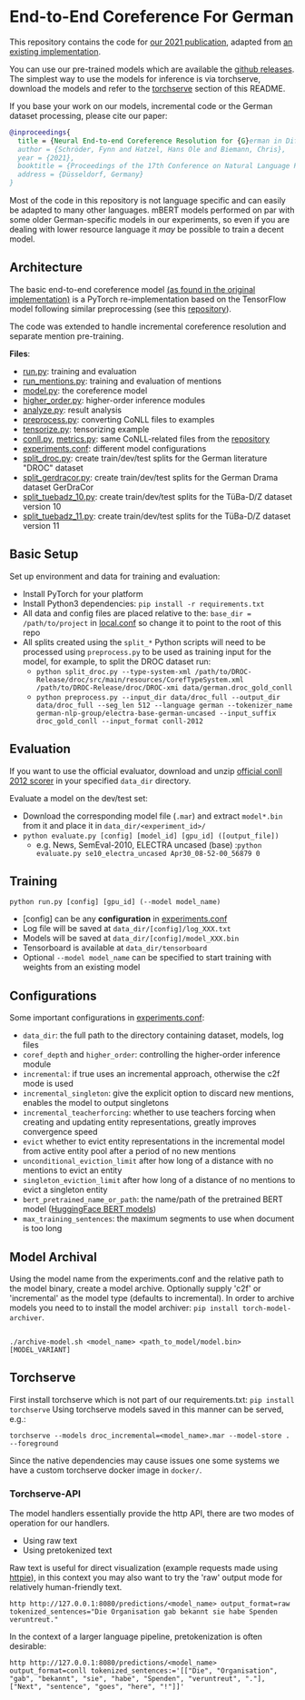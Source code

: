 # End-to-End Coreference For German

This repository contains the code for [our 2021 publication](#TODO), adapted from [an existing implementation](https://github.com/lxucs/coref-hoi).

You can use our pre-trained models which are available the [github releases](../../releases).
The simplest way to use the models for inference is via torchserve,
download the models and refer to the [torchserve](#torchserve) section of this README.

If you base your work on our models, incremental code or the German dataset processing, please cite our paper:

```bibtex
@inproceedings{
  title = {Neural End-to-end Coreference Resolution for {G}erman in Different Domains},
  author = {Schröder, Fynn and Hatzel, Hans Ole and Biemann, Chris},
  year = {2021},
  booktitle = {Proceedings of the 17th Conference on Natural Language Processing},
  address = {Düsseldorf, Germany}
}
```

Most of the code in this repository is not language specific and can easily be adapted to many other languages.
mBERT models performed on par with some older German-specific models in our experiments, so even if you are dealing with lower resource language it *may* be possible to train a decent model.

## Architecture

The basic end-to-end coreference model [(as found in the original implementation)](https://github.com/lxucs/coref-hoi) is a PyTorch re-implementation based on the TensorFlow model following similar preprocessing (see this [repository](https://github.com/mandarjoshi90/coref)).

The code was extended to handle incremental coreference resolution and separate mention pre-training.

**Files**:
* [run.py](run.py): training and evaluation
* [run_mentions.py](run.py): training and evaluation of mentions
* [model.py](model.py): the coreference model
* [higher_order.py](higher_order.py): higher-order inference modules
* [analyze.py](analyze.py): result analysis
* [preprocess.py](preprocess.py): converting CoNLL files to examples
* [tensorize.py](tensorize.py): tensorizing example
* [conll.py](conll.py), [metrics.py](metrics.py): same CoNLL-related files from the [repository](https://github.com/mandarjoshi90/coref)
* [experiments.conf](experiments.conf): different model configurations
* [split_droc.py](split_droc.py): create train/dev/test splits for the German literature "DROC" dataset
* [split_gerdracor.py](split_gerdracor.py): create train/dev/test splits for the German Drama dataset GerDraCor
* [split_tuebadz_10.py](split_tuebadz_10.py): create train/dev/test splits for the TüBa-D/Z dataset version 10
* [split_tuebadz_11.py](split_tuebadz_11.py): create train/dev/test splits for the TüBa-D/Z dataset version 11


## Basic Setup
Set up environment and data for training and evaluation:
* Install PyTorch for your platform
* Install Python3 dependencies: `pip install -r requirements.txt`
* All data and config files are placed relative to the: `base_dir = /path/to/project` in [local.conf](local.conf) so change it to point to the root of this repo
* All splits created using the `split_*` Python scripts will need to be processed using `preprocess.py` to be used as training input for the model, for example, to split the DROC dataset run:
    - `python split_droc.py --type-system-xml /path/to/DROC-Release/droc/src/main/resources/CorefTypeSystem.xml /path/to/DROC-Release/droc/DROC-xmi data/german.droc_gold_conll`
    - `python preprocess.py --input_dir data/droc_full --output_dir data/droc_full --seg_len 512 --language german --tokenizer_name german-nlp-group/electra-base-german-uncased --input_suffix droc_gold_conll --input_format conll-2012`


## Evaluation
If you want to use the official evaluator, download and unzip [official conll 2012 scorer](http://conll.cemantix.org/download/reference-coreference-scorers.v8.01.tar.gz) in your specified `data_dir` directory.

Evaluate a model on the dev/test set:
* Download the corresponding model file (`.mar`) and extract `model*.bin` from it and place it in `data_dir/<experiment_id>/`
* `python evaluate.py [config] [model_id] [gpu_id] ([output_file])`
    * e.g. News, SemEval-2010, ELECTRA uncased (base) :`python evaluate.py se10_electra_uncased Apr30_08-52-00_56879 0`

## Training

`python run.py [config] [gpu_id] (--model model_name)`

* [config] can be any **configuration** in [experiments.conf](experiments.conf)
* Log file will be saved at `data_dir/[config]/log_XXX.txt`
* Models will be saved at `data_dir/[config]/model_XXX.bin`
* Tensorboard is available at `data_dir/tensorboard`
* Optional `--model model_name` can be specified to start training with weights from an existing model


## Configurations

Some important configurations in [experiments.conf](experiments.conf):
* `data_dir`: the full path to the directory containing dataset, models, log files
* `coref_depth` and `higher_order`: controlling the higher-order inference module
* `incremental`: if true uses an incremental approach, otherwise the c2f mode is used
* `incremental_singleton`: give the explicit option to discard new mentions, enables the model to output singletons
* `incremental_teacherforcing`: whether to use teachers forcing when creating and updating entity representations, greatly improves convergence speed
* `evict` whether to evict entity representations in the incremental model from active entity pool after a period of no new mentions
* `unconditional_eviction_limit` after how long of a distance with no mentions to evict an entity
* `singleton_eviction_limit` after how long of a distance of no mentions to evict a singleton entity
* `bert_pretrained_name_or_path`: the name/path of the pretrained BERT model ([HuggingFace BERT models](https://huggingface.co/transformers/main_classes/model.html#transformers.PreTrainedModel.from_pretrained))
* `max_training_sentences`: the maximum segments to use when document is too long


## Model Archival

Using the model name from the experiments.conf and the relative path to the model binary, create a model archive.
Optionally supply 'c2f' or 'incremental' as the model type (defaults to incremental).
In order to archive models you need to to install the model archiver: `pip install torch-model-archiver`.
```

./archive-model.sh <model_name> <path_to_model/model.bin> [MODEL_VARIANT]

```

## Torchserve

First install torchserve which is not part of our requirements.txt: `pip install torchserve`
Using torchserve models saved in this manner can be served, e.g.:

```
torchserve --models droc_incremental=<model_name>.mar --model-store . --foreground
```

Since the native dependencies may cause issues one some systems we have a custom torchserve docker image in `docker/`.

### Torchserve-API

The model handlers essentially provide the http API, there are two modes of operation for our handlers.
* Using raw text
* Using pretokenized text

Raw text is useful for direct visualization (example requests made using [httpie](https://httpie.io/)),
in this context you may also want to try the 'raw' output mode for relatively human-friendly text.
```
http http://127.0.0.1:8080/predictions/<model_name> output_format=raw tokenized_sentences="Die Organisation gab bekannt sie habe Spenden veruntreut."
```

In the context of a larger language pipeline, pretokenization is often desirable:
```
http http://127.0.0.1:8080/predictions/<model_name> output_format=conll tokenized_sentences:='[["Die", "Organisation", "gab", "bekannt", "sie", "habe", "Spenden", "veruntreut", "."], ["Next", "sentence", "goes", "here", "!"]]'
```
